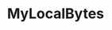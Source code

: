 ---
description: Smart Home gear pre-flashed with Tasmota - For an exclusive discount,
  use code SELFHOSTED and support the show.
link: https://www.mylocalbytes.com/discount/SELFHOSTED
shortname: mylocalbytes.com-ssh
title: MyLocalBytes
---